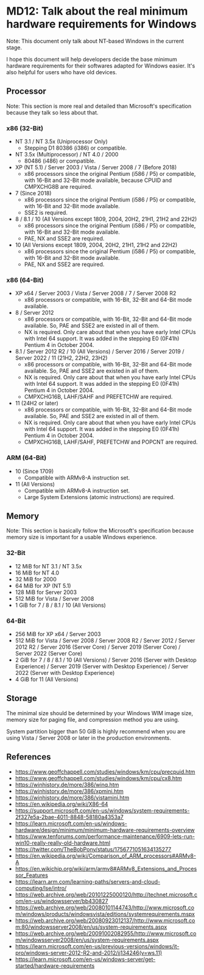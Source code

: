 ﻿# MD12: Talk about the real minimum hardware requirements for Windows

Note: This document only talk about NT-based Windows in the current stage.

I hope this document will help developers decide the base minimum hardware
requirements for their softwares adapted for Windows easier. It's also helpful
for users who have old devices.

## Processor

Note: This section is more real and detailed than Microsoft's specification 
because they talk so less about that.

### x86 (32-Bit)

- NT 3.1 / NT 3.5x (Uniprocessor Only)
  - Stepping D1 80386 (i386) or compatible.
- NT 3.5x (Multiprocessor) / NT 4.0 / 2000
  - 80486 (i486) or compatible.
- XP (NT 5.1) / Server 2003 / Vista / Server 2008 / 7 (Before 2018)
  - x86 processors since the original Pentium (i586 / P5) or compatible, with 
    16-Bit and 32-Bit mode available, because CPUID and CMPXCHG8B are
    required.
- 7 (Since 2018)
  - x86 processors since the original Pentium (i586 / P5) or compatible, with 
    16-Bit and 32-Bit mode available.
  - SSE2 is required.
- 8 / 8.1 / 10 (All Versions except 1809, 2004, 20H2, 21H1, 21H2 and 22H2)
  - x86 processors since the original Pentium (i586 / P5) or compatible, with
    16-Bit and 32-Bit mode available.
  - PAE, NX and SSE2 are required.
- 10 (All Versions except 1809, 2004, 20H2, 21H1, 21H2 and 22H2)
  - x86 processors since the original Pentium (i586 / P5) or compatible, with
    16-Bit and 32-Bit mode available.
  - PAE, NX and SSE2 are required.

### x86 (64-Bit)

- XP x64 / Server 2003 / Vista / Server 2008 / 7 / Server 2008 R2
  - x86 processors or compatible, with 16-Bit, 32-Bit and 64-Bit mode available.
- 8 / Server 2012
  - x86 processors or compatible, with 16-Bit, 32-Bit and 64-Bit mode available.
    So, PAE and SSE2 are existed in all of them.
  - NX is required. Only care about that when you have early Intel CPUs with
    Intel 64 support. It was added in the stepping E0 (0F41h) Pentium 4 in
    October 2004.
- 8.1 / Server 2012 R2 / 10 (All Versions) / Server 2016 / Server 2019 / Server
  2022 / 11 (21H2, 22H2, 23H2) 
  - x86 processors or compatible, with 16-Bit, 32-Bit and 64-Bit mode available.
    So, PAE and SSE2 are existed in all of them.
  - NX is required. Only care about that when you have early Intel CPUs with
    Intel 64 support. It was added in the stepping E0 (0F41h) Pentium 4 in
    October 2004.
  - CMPXCHG16B, LAHF/SAHF and PREFETCHW are required.
- 11 (24H2 or later)
  - x86 processors or compatible, with 16-Bit, 32-Bit and 64-Bit mode available.
    So, PAE and SSE2 are existed in all of them.
  - NX is required. Only care about that when you have early Intel CPUs with
    Intel 64 support. It was added in the stepping E0 (0F41h) Pentium 4 in
    October 2004.
  - CMPXCHG16B, LAHF/SAHF, PREFETCHW and POPCNT are required.

### ARM (64-Bit)

- 10 (Since 1709)
  - Compatible with ARMv8-A instruction set.
- 11 (All Versions)
  - Compatible with ARMv8-A instruction set.
  - Large System Extensions (atomic instructions) are required.

## Memory

Note: This section is basically follow the Microsoft's specification because
memory size is important for a usable Windows experience.

### 32-Bit

- 12 MiB for NT 3.1 / NT 3.5x
- 16 MiB for NT 4.0
- 32 MiB for 2000
- 64 MiB for XP (NT 5.1)
- 128 MiB for Server 2003
- 512 MiB for Vista / Server 2008
- 1 GiB for 7 / 8 / 8.1 / 10 (All Versions)

### 64-Bit

- 256 MiB for XP x64 / Server 2003
- 512 MiB for Vista / Server 2008 / Server 2008 R2 / Server 2012 / Server 2012
  R2 / Server 2016 (Server Core) / Server 2019 (Server Core) / Server 2022
  (Server Core)
- 2 GiB for 7 / 8 / 8.1 / 10 (All Versions) / Server 2016 (Server with Desktop
  Experience) / Server 2019 (Server with Desktop Experience) / Server 2022
  (Server with Desktop Experience)
- 4 GiB for 11 (All Versions)

## Storage

The minimal size should be determined by your Windows WIM image size, memory
size for paging file, and compression method you are using.

System partition bigger than 50 GiB is highly recommend when you are using
Vista / Server 2008 or later in the production environments.

## References

- https://www.geoffchappell.com/studies/windows/km/cpu/precpuid.htm
- https://www.geoffchappell.com/studies/windows/km/cpu/cx8.htm
- https://winhistory.de/more/386/winq.htm
- https://winhistory.de/more/386/xpmini.htm
- https://winhistory.de/more/386/vistamini.htm
- https://en.wikipedia.org/wiki/X86-64
- https://support.microsoft.com/en-us/windows/system-requirements-2f327e5a-2bae-4011-8848-58180a4353a7
- https://learn.microsoft.com/en-us/windows-hardware/design/minimum/minimum-hardware-requirements-overview
- https://www.tenforums.com/performance-maintenance/6909-lets-run-win10-really-really-old-hardware.html
- https://twitter.com/TheBobPony/status/1756771051634135277
- https://en.wikipedia.org/wiki/Comparison_of_ARM_processors#ARMv8-A
- https://en.wikichip.org/wiki/arm/armv8#ARMv8_Extensions_and_Processor_Features
- https://learn.arm.com/learning-paths/servers-and-cloud-computing/lse/intro/
- https://web.archive.org/web/20101225000120/http://technet.microsoft.com/en-us/windowsserver/bb430827
- https://web.archive.org/web/20080101144743/http://www.microsoft.com/windows/products/windowsvista/editions/systemrequirements.mspx
- https://web.archive.org/web/20080923012137/http://www.microsoft.com:80/windowsserver2008/en/us/system-requirements.aspx
- https://web.archive.org/web/20091002082955/http://www.microsoft.com/windowsserver2008/en/us/system-requirements.aspx
- https://learn.microsoft.com/en-us/previous-versions/windows/it-pro/windows-server-2012-R2-and-2012/jj134246(v=ws.11)
- https://learn.microsoft.com/en-us/windows-server/get-started/hardware-requirements
